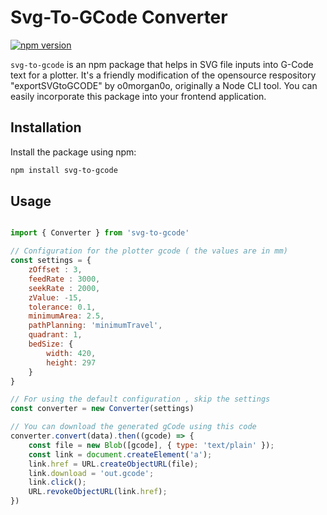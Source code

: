 # Svg-To-GCode Converter

[![npm version](https://badge.fury.io/js/svg-to-gcode.svg)](https://badge.fury.io/js/svg-to-gcode)

`svg-to-gcode` is an npm package that helps in SVG file inputs into G-Code text for a plotter. It's a friendly modification of the opensource respository "exportSVGtoGCODE" by o0morgan0o, originally a Node CLI tool. You can easily incorporate this package into your frontend application.

## Installation

Install the package using npm:

```bash
npm install svg-to-gcode
```
<!-- Or, use a script tag :
```javascript
<script src="https://unpkg.com/svg-to-gcode@^1.0.0/dist/svg-to-gcode.js"></script>

<script>
    // Configuration for the plotter gcode ( the values are in mm)
    const settings = {
        zOffset : 3, 
        feedRate : 3000,
        seekRate : 2000,
        zValue: -15,
        tolerance: 0.1,
        minimumArea: 2.5,
        ignoreNegative: true,
        pathPlanning: 'minimumTravel', // Options are 'sortByArea' and 'minmumTravel'
        bedSize: {
            width: 420,
            height: 297
        }
    }
    // For using the default configuration , skip the settings
    const converter = SvgToGcode(settings)
    converter.convert(svgString).then((gcode) => {
        // Manipulate the recieved gcode
        console.log(gcode)
    })
</script>

``` -->
## Usage
```javascript

import { Converter } from 'svg-to-gcode'

// Configuration for the plotter gcode ( the values are in mm)
const settings = {
    zOffset : 3, 
    feedRate : 3000,
    seekRate : 2000,
    zValue: -15,
    tolerance: 0.1,
    minimumArea: 2.5,
    pathPlanning: 'minimumTravel',
    quadrant: 1,
    bedSize: {
        width: 420,
        height: 297
    }
}

// For using the default configuration , skip the settings
const converter = new Converter(settings)

// You can download the generated gCode using this code
converter.convert(data).then((gcode) => {
    const file = new Blob([gcode], { type: 'text/plain' });
    const link = document.createElement('a');
    link.href = URL.createObjectURL(file);
    link.download = 'out.gcode';
    link.click();
    URL.revokeObjectURL(link.href);
})
```